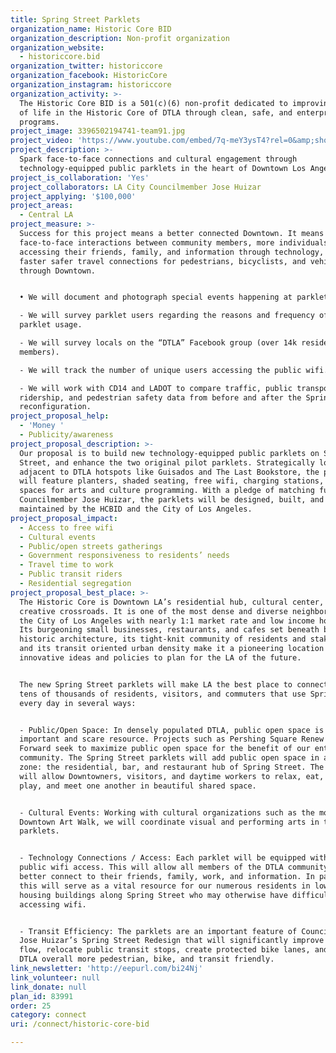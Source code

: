 ```yaml
---
title: Spring Street Parklets
organization_name: Historic Core BID
organization_description: Non-profit organization
organization_website:
  - historiccore.bid
organization_twitter: historiccore
organization_facebook: HistoricCore
organization_instagram: historiccore
organization_activity: >-
  The Historic Core BID is a 501(c)(6) non-profit dedicated to improving quality
  of life in the Historic Core of DTLA through clean, safe, and enterprise
  programs.
project_image: 3396502194741-team91.jpg
project_video: 'https://www.youtube.com/embed/7q-meY3ysT4?rel=0&amp;showinfo=0'
project_description: >-
  Spark face-to-face connections and cultural engagement through
  technology-equipped public parklets in the heart of Downtown Los Angeles.
project_is_collaboration: 'Yes'
project_collaborators: LA City Councilmember Jose Huizar
project_applying: '$100,000'
project_areas:
  - Central LA
project_measure: >-
  Success for this project means a better connected Downtown. It means more
  face-to-face interactions between community members, more individuals
  accessing their friends, family, and information through technology, and
  faster safer travel connections for pedestrians, bicyclists, and vehicles
  through Downtown.


  • We will document and photograph special events happening at parklets.

  - We will survey parklet users regarding the reasons and frequency of their
  parklet usage.

  - We will survey locals on the “DTLA” Facebook group (over 14k resident
  members). 

  - We will track the number of unique users accessing the public wifi.

  - We will work with CD14 and LADOT to compare traffic, public transportation
  ridership, and pedestrian safety data from before and after the Spring Street
  reconfiguration.
project_proposal_help:
  - 'Money '
  - Publicity/awareness
project_proposal_description: >-
  Our proposal is to build new technology-equipped public parklets on Spring
  Street, and enhance the two original pilot parklets. Strategically located
  adjacent to DTLA hotspots like Guisados and The Last Bookstore, the parklets
  will feature planters, shaded seating, free wifi, charging stations, and
  spaces for arts and culture programming. With a pledge of matching funds from
  Councilmember Jose Huizar, the parklets will be designed, built, and
  maintained by the HCBID and the City of Los Angeles.
project_proposal_impact:
  - Access to free wifi
  - Cultural events
  - Public/open streets gatherings
  - Government responsiveness to residents’ needs
  - Travel time to work
  - Public transit riders
  - Residential segregation
project_proposal_best_place: >-
  The Historic Core is Downtown LA’s residential hub, cultural center, and
  creative crossroads. It is one of the most dense and diverse neighborhoods in
  the City of Los Angeles with nearly 1:1 market rate and low income housing.
  Its burgeoning small businesses, restaurants, and cafes set beneath beautiful
  historic architecture, its tight-knit community of residents and stakeholders,
  and its transit oriented urban density make it a pioneering location for
  innovative ideas and policies to plan for the LA of the future.


  The new Spring Street parklets will make LA the best place to connect for the
  tens of thousands of residents, visitors, and commuters that use Spring Street
  every day in several ways:


  - Public/Open Space: In densely populated DTLA, public open space is an
  important and scare resource. Projects such as Pershing Square Renew and DTLA
  Forward seek to maximize public open space for the benefit of our entire
  community. The Spring Street parklets will add public open space in a critical
  zone: the residential, bar, and restaurant hub of Spring Street. The parklets
  will allow Downtowners, visitors, and daytime workers to relax, eat, work,
  play, and meet one another in beautiful shared space.


  - Cultural Events: Working with cultural organizations such as the monthly
  Downtown Art Walk, we will coordinate visual and performing arts in the
  parklets. 


  - Technology Connections / Access: Each parklet will be equipped with free
  public wifi access. This will allow all members of the DTLA community to
  better connect to their friends, family, work, and information. In particular,
  this will serve as a vital resource for our numerous residents in low-income
  housing buildings along Spring Street who may otherwise have difficulty
  accessing wifi. 


  - Transit Efficiency: The parklets are an important feature of Councilmember
  Jose Huizar’s Spring Street Redesign that will significantly improve traffic
  flow, relocate public transit stops, create protected bike lanes, and make
  DTLA overall more pedestrian, bike, and transit friendly.
link_newsletter: 'http://eepurl.com/bi24Nj'
link_volunteer: null
link_donate: null
plan_id: 83991
order: 25
category: connect
uri: /connect/historic-core-bid

---
```

